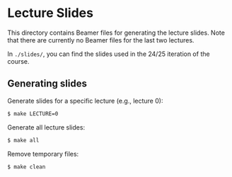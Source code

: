 # Lecture Slides

This directory contains Beamer files for generating the lecture slides. Note that there are currently no Beamer files for the last two lectures.

In `./slides/`, you can find the slides used in the 24/25 iteration of the course.

## Generating slides

Generate slides for a specific lecture (e.g., lecture 0):

```bash
$ make LECTURE=0
```

Generate all lecture slides:

```bash
$ make all
```

Remove temporary files:

```bash
$ make clean
```

